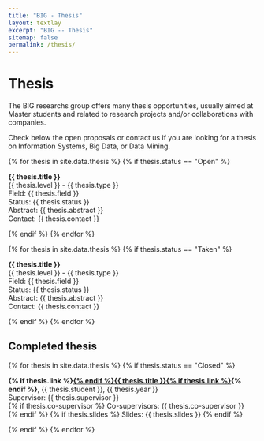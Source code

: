 ```yaml
---
title: "BIG - Thesis"
layout: textlay
excerpt: "BIG -- Thesis"
sitemap: false
permalink: /thesis/
---
```


# Thesis

The BIG researchs group offers many thesis opportunities, usually aimed at Master students and related to research projects and/or collaborations with companies.

Check below the open proposals or contact us if you are looking for a thesis on Information Systems, Big Data, or Data Mining.

<div id="thesis">

{% for thesis in site.data.thesis %}
{% if thesis.status == "Open" %}

<strong>{{ thesis.title }}</strong><br>
{{ thesis.level }} - {{ thesis.type }}<br>
Field: {{ thesis.field }}<br>
Status: <span class="thesis-status-{{ thesis.status }}">{{ thesis.status }}</span><br>
Abstract: {{ thesis.abstract }}<br>
Contact: {{ thesis.contact }}

{% endif %}
{% endfor %}

{% for thesis in site.data.thesis %}
{% if thesis.status == "Taken" %}

<strong>{{ thesis.title }}</strong><br>
{{ thesis.level }} - {{ thesis.type }}<br>
Field: {{ thesis.field }}<br>
Status: <span class="thesis-status-{{ thesis.status }}">{{ thesis.status }}</span><br>
Abstract: {{ thesis.abstract }}<br>
Contact: {{ thesis.contact }}

{% endif %}
{% endfor %}

</div>

## Completed thesis

<div id="completed-thesis">

{% for thesis in site.data.thesis %}
{% if thesis.status == "Closed" %}

<strong>{% if thesis.link %}<a href="{{ thesis.link }}">{% endif %}{{ thesis.title }}{% if thesis.link %}</a>{% endif %}</strong>, {{ thesis.student }}, {{ thesis.year }}<br>
Supervisor: {{ thesis.supervisor }}<br>
{% if thesis.co-supervisor %} Co-supervisors: {{ thesis.co-supervisor }}<br>{% endif %}
{% if thesis.slides %} Slides: {{ thesis.slides }} {% endif %}


{% endif %}
{% endfor %}

</div>
